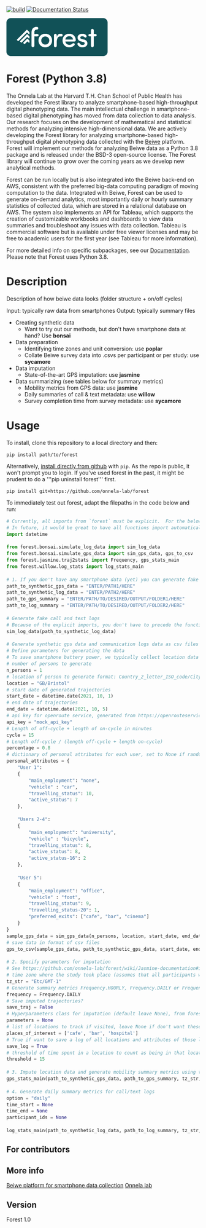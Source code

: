 [![build](https://github.com/onnela-lab/forest/actions/workflows/build.yml/badge.svg)](https://github.com/onnela-lab/forest/actions/workflows/build.yml)
[![Documentation Status](https://readthedocs.org/projects/forest-docs/badge/)](https://forest.beiwe.org/en/latest/)

<img width="264" height="99" src="forest-logo-color.png" alt="Forest logo">

# Forest (Python 3.8)

The Onnela Lab at the Harvard T.H. Chan School of Public Health has developed the Forest library to analyze smartphone-based high-throughput digital phenotyping data. The main intellectual challenge in smartphone-based digital phenotyping has moved from data collection to data analysis. Our research focuses on the development of mathematical and statistical methods for analyzing intensive high-dimensional data. We are actively developing the Forest library for analyzing smartphone-based high-throughput digital phenotyping data collected with the [Beiwe](https://github.com/onnela-lab/beiwe-backend) platform. Forest will implement our methods for analyzing Beiwe data as a Python 3.8 package and is released under the BSD-3 open-source license. The Forest library will continue to grow over the coming years as we develop new analytical methods.

Forest can be run locally but is also integrated into the Beiwe back-end on AWS, consistent with the preferred big-data computing paradigm of moving computation to the data. Integrated with Beiwe, Forest can be used to generate on-demand analytics, most importantly daily or hourly summary statistics of collected data, which are stored in a relational database on AWS. The system also implements an API for Tableau, which supports the creation of customizable workbooks and dashboards to view data summaries and troubleshoot any issues with data collection. Tableau is commercial software but is available under free viewer licenses and may be free to academic users for the first year (see Tableau for more information).

For more detailed info on specific subpackages, see our [Documentation](https://forest.beiwe.org/en/latest/). Please note that Forest uses Python 3.8.

# Description

Description of how beiwe data looks (folder structure + on/off cycles)

Input: typically raw data from smartphones
Output: typically summary files

- Creating synthetic data
  - Want to try out our methods, but don't have smartphone data at hand? Use **bonsai**
- Data preparation
  - Identifying time zones and unit conversion: use **poplar**
  - Collate Beiwe survey data into .csvs per participant or per study: use **sycamore**
- Data imputation
  - State-of-the-art GPS imputation: use **jasmine**
- Data summarizing (see tables below for summary metrics)
  - Mobility metrics from GPS data: use **jasmine**
  - Daily summaries of call & text metadata: use **willow**
  - Survey completion time from survey metadata: use **sycamore**

# Usage

To install, clone this repository to a local directory and then:

```console
pip install path/to/forest
```

Alternatively, [install directly from github](https://pip.pypa.io/en/stable/reference/pip_install/#git) with `pip`. As the repo is public, it won't prompt you to login. If you've used forest in the past, it might be prudent to do a '''pip uninstall forest''' first.

```console
pip install git+https://github.com/onnela-lab/forest
```

To immediately test out forest, adapt the filepaths in the code below and run:

```python
# Currently, all imports from `forest` must be explicit.  For the below example you need to import the following
# In future, it would be great to have all functions import automatically
import datetime

from forest.bonsai.simulate_log_data import sim_log_data
from forest.bonsai.simulate_gps_data import sim_gps_data, gps_to_csv
from forest.jasmine.traj2stats import Frequency, gps_stats_main
from forest.willow.log_stats import log_stats_main

# 1. If you don't have any smartphone data (yet) you can generate fake data
path_to_synthetic_gps_data = "ENTER/PATH1/HERE"
path_to_synthetic_log_data = "ENTER/PATH2/HERE"
path_to_gps_summary = "ENTER/PATH/TO/DESIRED/OUTPUT/FOLDER1/HERE"
path_to_log_summary = "ENTER/PATH/TO/DESIRED/OUTPUT/FOLDER2/HERE"

# Generate fake call and text logs 
# Because of the explicit imports, you don't have to precede the functions with forest.subpackage.
sim_log_data(path_to_synthetic_log_data)

# Generate synthetic gps data and communication logs data as csv files
# Define parameters for generating the data
# To save smartphone battery power, we typically collect location data intermittently: e.g. during an on-cycle of 3 minutes, followed by an off-cycle of 12 minutes. We'll generate data in this way
# number of persons to generate
n_persons = 1
# location of person to generate format: Country_2_letter_ISO_code/City_Name
location = "GB/Bristol"
# start date of generated trajectories
start_date = datetime.date(2021, 10, 1)
# end date of trajectories
end_date = datetime.date(2021, 10, 5)
# api key for openroute service, generated from https://openrouteservice.org/
api_key = "mock_api_key"
# Length of off-cycle + length of on-cycle in minutes
cycle = 15
# Length off-cycle / (length off-cycle + length on-cycle)
percentage = 0.8
# dictionary of personal attributes for each user, set to None if random, check Attributes class for usage in simulate_gps_data module.
personal_attributes = {
    "User 1":
    {
        "main_employment": "none", 
        "vehicle" : "car",
        "travelling_status": 10,
        "active_status": 7
    },

    "Users 2-4":
    {
        "main_employment": "university",
        "vehicle" : "bicycle",
        "travelling_status": 8,
        "active_status": 8,
        "active_status-16": 2 
    },

    "User 5":
    {
        "main_employment": "office",
        "vehicle" : "foot",
        "travelling_status": 9,
        "travelling_status-20": 1,
        "preferred_exits": ["cafe", "bar", "cinema"] 
    }
}
sample_gps_data = sim_gps_data(n_persons, location, start_date, end_date, cycle, percentage, api_key, personal_attributes)
# save data in format of csv files
gps_to_csv(sample_gps_data, path_to_synthetic_gps_data, start_date, end_date)

# 2. Specify parameters for imputation 
# See https://github.com/onnela-lab/forest/wiki/Jasmine-documentation#input for details
# time zone where the study took place (assumes that all participants were always in this time zone)
tz_str = "Etc/GMT-1"
# Generate summary metrics Frequency.HOURLY, Frequency.DAILY or Frequency.BOTH
frequency = Frequency.DAILY
# Save imputed trajectories?
save_traj = False
# Hyperparameters class for imputation (default leave None), from forest.jasmine.traj2stats import Hyperparameters
parameters = None
# list of locations to track if visited, leave None if don't want these summary statistics
places_of_interest = ['cafe', 'bar', 'hospital']
# True if want to save a log of all locations and attributes of those locations visited
save_log = True
# threshold of time spent in a location to count as being in that location, in minutes
threshold = 15

# 3. Impute location data and generate mobility summary metrics using the simulated data above
gps_stats_main(path_to_synthetic_gps_data, path_to_gps_summary, tz_str, frequency, save_traj, parameters, places_of_interest, save_log, threshold)

# 4. Generate daily summary metrics for call/text logs
option = "daily"
time_start = None 
time_end = None
participant_ids = None

log_stats_main(path_to_synthetic_log_data, path_to_log_summary, tz_str, option, time_start, time_end, participant_ids)
```

## For contributors

## More info

[Beiwe platform for smartphone data collection](https://www.beiwe.org/)
[Onnela lab](https://www.hsph.harvard.edu/onnela-lab/)

## Version

Forest 1.0
